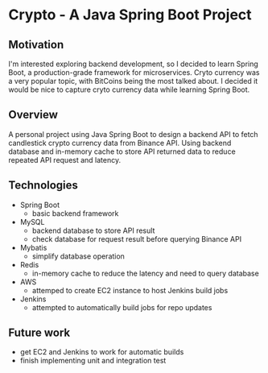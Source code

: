 # Crypto - A Java Spring Boot Project

## Motivation
I'm interested exploring backend development, so I decided to learn Spring Boot, a production-grade framework for microservices. Cryto currency was a very popular topic, with BitCoins being the most talked about. I decided it would be nice to capture cryto currency data while learning Spring Boot.

## Overview
A personal project using Java Spring Boot to design a backend API to fetch candlestick crypto currency data from Binance API. Using backend database and in-memory cache to store API returned data to reduce repeated API request and latency.

## Technologies
* Spring Boot
  * basic backend framework
* MySQL
  * backend database to store API result
  * check database for request result before querying Binance API
* Mybatis
  * simplify database operation
* Redis
  * in-memory cache to reduce the latency and need to query database
* AWS
  * attemped to create EC2 instance to host Jenkins build jobs
* Jenkins
  * attempted to automatically build jobs for repo updates

## Future work
* get EC2 and Jenkins to work for automatic builds
* finish implementing unit and integration test
